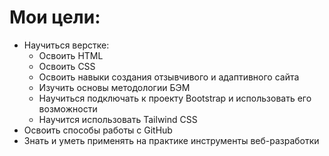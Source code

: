 # Мои цели:

- Научиться верстке:
    - Освоить HTML
    - Освоить CSS
    - Освоить навыки создания отзывчивого и адаптивного сайта
    - Изучить основы методологии БЭМ
    - Научиться подключать к проекту Bootstrap и использовать его возможности
    - Научится использовать Tailwind CSS
- Освоить способы работы с GitHub
- Знать и уметь применять на практике инструменты веб-разработки